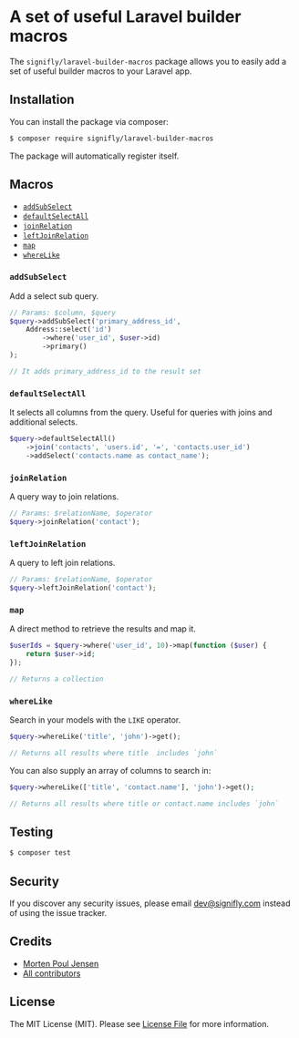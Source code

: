 # A set of useful Laravel builder macros

The `signifly/laravel-builder-macros` package allows you to easily add a set of useful builder macros to your Laravel app.

## Installation

You can install the package via composer:

```bash
$ composer require signifly/laravel-builder-macros
```

The package will automatically register itself.

## Macros

- [`addSubSelect`](#addSubSelect)
- [`defaultSelectAll`](#defaultSelectAll)
- [`joinRelation`](#joinRelation)
- [`leftJoinRelation`](#leftJoinRelation)
- [`map`](#map)
- [`whereLike`](#whereLike)

### `addSubSelect`

Add a select sub query.

```php
// Params: $column, $query
$query->addSubSelect('primary_address_id', 
    Address::select('id')
        ->where('user_id', $user->id)
        ->primary()
);

// It adds primary_address_id to the result set
```

### `defaultSelectAll`

It selects all columns from the query. Useful for queries with joins and additional selects.

```php
$query->defaultSelectAll()
    ->join('contacts', 'users.id', '=', 'contacts.user_id')
    ->addSelect('contacts.name as contact_name');
```

### `joinRelation`

A query way to join relations.

```php
// Params: $relationName, $operator
$query->joinRelation('contact');
```

### `leftJoinRelation`

A query to left join relations.

```php
// Params: $relationName, $operator
$query->leftJoinRelation('contact');
```

### `map`

A direct method to retrieve the results and map it.

```php
$userIds = $query->where('user_id', 10)->map(function ($user) {
    return $user->id;
});

// Returns a collection
```

### `whereLike`

Search in your models with the `LIKE` operator.

```php
$query->whereLike('title', 'john')->get();

// Returns all results where title  includes `john`
```

You can also supply an array of columns to search in:
```php
$query->whereLike(['title', 'contact.name'], 'john')->get();

// Returns all results where title or contact.name includes `john`
```

## Testing
```bash
$ composer test
```

## Security

If you discover any security issues, please email dev@signifly.com instead of using the issue tracker.

## Credits

- [Morten Poul Jensen](https://github.com/pactode)
- [All contributors](../../contributors)

## License

The MIT License (MIT). Please see [License File](LICENSE.md) for more information.

